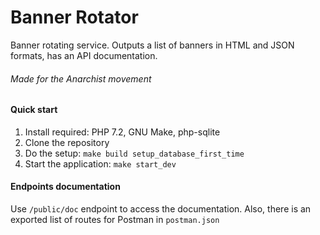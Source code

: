 Banner Rotator
==============

Banner rotating service. Outputs a list of banners in HTML and JSON formats, has an API documentation.

###### Made for the Anarchist movement

#### Quick start

1. Install required: PHP 7.2, GNU Make, php-sqlite
2. Clone the repository
3. Do the setup: `make build setup_database_first_time`
4. Start the application: `make start_dev`

#### Endpoints documentation

Use `/public/doc` endpoint to access the documentation.
Also, there is an exported list of routes for Postman in `postman.json`
 